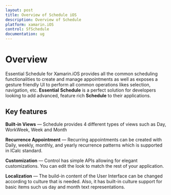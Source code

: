 ```yaml
---
layout: post
title: Overview of Schedule iOS
description: Overview of Schedule
platform: xamarin.iOS
control: SfSchedule
documentation: ug
---
```


# Overview

Essential Schedule for Xamarin.iOS provides all the common scheduling functionalities to create and manage appointments as well as exposes a gesture friendly UI to perform all common operations likes selection, navigation, etc. **Essential** **Schedule** is a perfect solution for developers looking to add advanced, feature rich **Schedule** to their applications.

## Key features

**Built-in Views** — Schedule provides 4 different types of views such as Day, WorkWeek, Week and Month

**Recurrence Appointment** — Recurring appointments can be created with Daily, weekly, monthly, and yearly recurrence patterns which is supported in ICalc standard.

**Customization** — Control has simple APIs allowing for elegant customizations. You can edit the look to match the rest of your application.

**Localization** — The build-in content of the User Interface can be changed according to culture that is needed. Also, it has built-in culture support for basic items such us day and month text representations.